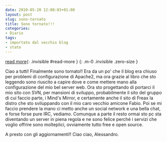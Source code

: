 ```yaml
---
date: 2010-05-20 12:08:03+01:00
layout: post
slug: sono-tornato
title: Sono tornato!!!
categories:
- Diario
tags:
- importato dal vecchio blog
- stato
---
```


<!--more-->
[read more](){: .invisible #read-more }
{: .m-0 .invisible .zero-size }

Ciao a tutti!
Finalmente sono tornato!! Era da un po' che il blog era chiuso per problemi di configurazione di Apache2, ma ora grazie al libro che sto leggendo sono riuscito a capire dove e come mettere mano alla configurazione del mio bel server web. Ora sto progettando di portarci il mio sito con SVN, per mansioni di sviluppo, probabilmente il sito del gruppo di cui faccio parte, i Mind's Mirror, e certamente anche il sito di Freax la distro che sto sviluppando con il mio caro vecchio amicone Fabio. Poi se mi faccio prendere la mano ci metto anche un social network e una bella chat, e forse forse pure IRC, vediamo. Comunque a parte il resto ormai sto pc sta diventando un server in piena regola e ne sono felice perché i servizi che voglio offrire sono molteplici, ovviamente tutto free e open source.

A presto con gli aggiornamenti!!
Ciao ciao,
Alessandro.
